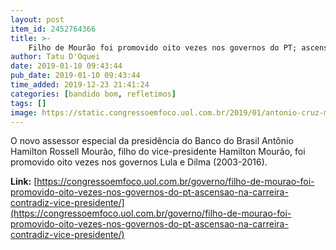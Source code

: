 ```yaml
---
layout: post
item_id: 2452764366
title: >-
    Filho de Mourão foi promovido oito vezes nos governos do PT; ascensão na carreira contradiz vice-presidente
author: Tatu D'Oquei
date: 2019-01-10 09:43:44
pub_date: 2019-01-10 09:43:44
time_added: 2019-12-23 21:41:24
categories: [bandido bom, refletimos]
tags: []
image: https://static.congressoemfoco.uol.com.br/2019/01/antonio-cruz-mourao-abr-1200x630.jpg
---
```


O novo assessor especial da presidência do Banco do Brasil Antônio Hamilton Rossell Mourão, filho do vice-presidente Hamilton Mourão, foi promovido oito vezes nos governos Lula e Dilma (2003-2016).

**Link:** [https://congressoemfoco.uol.com.br/governo/filho-de-mourao-foi-promovido-oito-vezes-nos-governos-do-pt-ascensao-na-carreira-contradiz-vice-presidente/](https://congressoemfoco.uol.com.br/governo/filho-de-mourao-foi-promovido-oito-vezes-nos-governos-do-pt-ascensao-na-carreira-contradiz-vice-presidente/)

